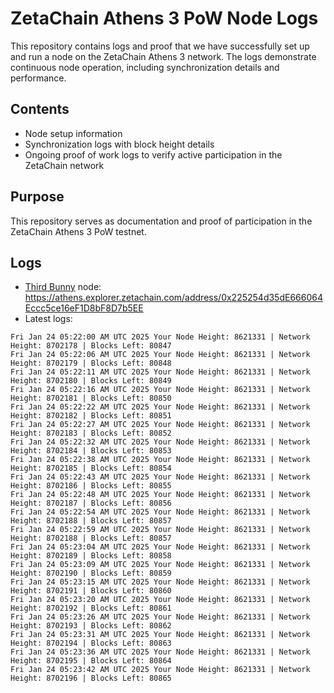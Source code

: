# ZetaChain Athens 3 PoW Node Logs
This repository contains logs and proof that we have successfully set up and run a node on the ZetaChain Athens 3 network. The logs demonstrate continuous node operation, including synchronization details and performance.

## Contents
- Node setup information
- Synchronization logs with block height details
- Ongoing proof of work logs to verify active participation in the ZetaChain network

## Purpose
This repository serves as documentation and proof of participation in the ZetaChain Athens 3 PoW testnet.

## Logs

- [Third Bunny](https://thirdbunny.xyz/) node: https://athens.explorer.zetachain.com/address/0x225254d35dE666064Eccc5ce16eF1D8bF8D7b5EE
- Latest logs:
```
Fri Jan 24 05:22:00 AM UTC 2025 Your Node Height: 8621331 | Network Height: 8702178 | Blocks Left: 80847
Fri Jan 24 05:22:06 AM UTC 2025 Your Node Height: 8621331 | Network Height: 8702179 | Blocks Left: 80848
Fri Jan 24 05:22:11 AM UTC 2025 Your Node Height: 8621331 | Network Height: 8702180 | Blocks Left: 80849
Fri Jan 24 05:22:16 AM UTC 2025 Your Node Height: 8621331 | Network Height: 8702181 | Blocks Left: 80850
Fri Jan 24 05:22:22 AM UTC 2025 Your Node Height: 8621331 | Network Height: 8702182 | Blocks Left: 80851
Fri Jan 24 05:22:27 AM UTC 2025 Your Node Height: 8621331 | Network Height: 8702183 | Blocks Left: 80852
Fri Jan 24 05:22:32 AM UTC 2025 Your Node Height: 8621331 | Network Height: 8702184 | Blocks Left: 80853
Fri Jan 24 05:22:38 AM UTC 2025 Your Node Height: 8621331 | Network Height: 8702185 | Blocks Left: 80854
Fri Jan 24 05:22:43 AM UTC 2025 Your Node Height: 8621331 | Network Height: 8702186 | Blocks Left: 80855
Fri Jan 24 05:22:48 AM UTC 2025 Your Node Height: 8621331 | Network Height: 8702187 | Blocks Left: 80856
Fri Jan 24 05:22:54 AM UTC 2025 Your Node Height: 8621331 | Network Height: 8702188 | Blocks Left: 80857
Fri Jan 24 05:22:59 AM UTC 2025 Your Node Height: 8621331 | Network Height: 8702188 | Blocks Left: 80857
Fri Jan 24 05:23:04 AM UTC 2025 Your Node Height: 8621331 | Network Height: 8702189 | Blocks Left: 80858
Fri Jan 24 05:23:09 AM UTC 2025 Your Node Height: 8621331 | Network Height: 8702190 | Blocks Left: 80859
Fri Jan 24 05:23:15 AM UTC 2025 Your Node Height: 8621331 | Network Height: 8702191 | Blocks Left: 80860
Fri Jan 24 05:23:20 AM UTC 2025 Your Node Height: 8621331 | Network Height: 8702192 | Blocks Left: 80861
Fri Jan 24 05:23:26 AM UTC 2025 Your Node Height: 8621331 | Network Height: 8702193 | Blocks Left: 80862
Fri Jan 24 05:23:31 AM UTC 2025 Your Node Height: 8621331 | Network Height: 8702194 | Blocks Left: 80863
Fri Jan 24 05:23:36 AM UTC 2025 Your Node Height: 8621331 | Network Height: 8702195 | Blocks Left: 80864
Fri Jan 24 05:23:42 AM UTC 2025 Your Node Height: 8621331 | Network Height: 8702196 | Blocks Left: 80865
```
